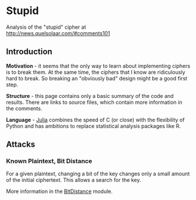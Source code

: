 # Stupid

Analysis of the "stupid" cipher at http://news.quelsolaar.com/#comments101

## Introduction

**Motivation** - it seems that the only way to learn about
implementing ciphers is to break them.  At the same time, the ciphers
that I know are ridiculously hard to break.  So breaking an "obviously
bad" design might be a good first step.

**Structure** - this page contains only a basic summary of the code
and results.  There are links to source files, which contain more
information in the comments.

**Language** - [Julia](http://julialang.org/) combines the speed of C
(or close) with the flexibility of Python and has ambitions to replace
statistical analysis packages like R.

## Attacks

### Known Plaintext, Bit Distance

For a given plaintext, changing a bit of the key changes only a small
amount of the initial ciphertext.  This allows a search for the key.

More information in the [BitDistance](./src/BitDistance.jl) module.
